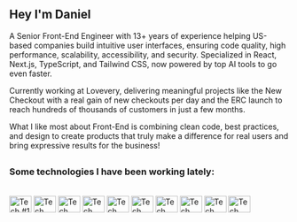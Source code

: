 ## Hey I'm Daniel

A Senior Front-End Engineer with 13+ years of experience helping US-based companies build intuitive user interfaces, ensuring code quality, high performance, scalability, accessibility, and security. Specialized in React, Next.js, TypeScript, and Tailwind CSS, now powered by top AI tools to go even faster.

Currently working at Lovevery, delivering meaningful projects like the New Checkout with a real gain of new checkouts per day and the ERC launch to reach hundreds of thousands of customers in just a few months.

What I like most about Front-End is combining clean code, best practices, and design to create products that truly make a difference for real users and bring expressive results for the business!

##

### Some technologies I have been working lately:

<div style="display: inline_block"><br>
  <img alt="Tech #1 - React" width="40" height="30" src="https://cdn.jsdelivr.net/gh/devicons/devicon@latest/icons/react/react-original.svg" />
  <img alt="Tech #2 - Next" width="40" height="30" src="https://cdn.jsdelivr.net/gh/devicons/devicon@latest/icons/nextjs/nextjs-original.svg" />
  <img alt="Tech #3 - TS" width="40" height="30" src="https://cdn.jsdelivr.net/gh/devicons/devicon@latest/icons/typescript/typescript-original.svg" />
  <img alt="Tech #4 - Tailwind" width="40" height="30" src="https://cdn.jsdelivr.net/gh/devicons/devicon@latest/icons/tailwindcss/tailwindcss-original.svg" />
  <img alt="Tech #5 - JS" width="40" height="30" src="https://cdn.jsdelivr.net/gh/devicons/devicon@latest/icons/javascript/javascript-original.svg" />
  <img alt="Tech #6 - HTML" width="40" height="30" src="https://cdn.jsdelivr.net/gh/devicons/devicon@latest/icons/html5/html5-original.svg" />
  <img alt="Tech #7 - CSS" width="40" height="30" src="https://cdn.jsdelivr.net/gh/devicons/devicon@latest/icons/css3/css3-original.svg" />
  <img alt="Tech #8 - Jest" width="40" height="30" src="https://cdn.jsdelivr.net/gh/devicons/devicon@latest/icons/jest/jest-plain.svg" />
  <img alt="Tech #9 - GitHub Actions" width="40" height="30" src="https://cdn.jsdelivr.net/gh/devicons/devicon@latest/icons/githubactions/githubactions-original.svg" />
  <img alt="Tech #10 - Node" width="40" height="30" src="https://cdn.jsdelivr.net/gh/devicons/devicon@latest/icons/nodejs/nodejs-original.svg" />
</div>
